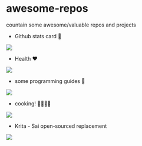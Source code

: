 # awesome-repos
countain some awesome/valuable repos and projects

- Github stats card 🪪
<a href="https://github.com/anuraghazra/github-readme-stats">
  <img align="center" src="https://readme-stats-iceice666.vercel.app/api/pin/?username=anuraghazra&repo=github-readme-stats" />
</a>

- Health ❤️
<a href="https://github.com/geekan/HowToLiveLonger">
<img align="center"
src="https://readme-stats-iceice666.vercel.app/api/pin/?username=geekan&repo=HowToLiveLonger" />
</a>

- some programming guides 📖
<a href="https://github.com/EbookFoundation/free-programming-books">
<img align="center"
src="https://readme-stats-iceice666.vercel.app/api/pin/?username=EbookFoundation&repo=free-programming-books" />
</a>

- cooking! 🍚🍜🍛🍣
<a href="https://github.com/Anduin2017/HowToCook">
<img align="center"
src="https://readme-stats-iceice666.vercel.app/api/pin/?username=Anduin2017&repo=HowToCook" />
</a>

- Krita - Sai open-sourced replacement
<a href="https://krita.org/zh-tw/">
  <img align="center"
       src="https://krita.org/wp-content/themes/krita-org-theme/images/favicon.ico" />
</a>

